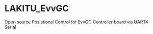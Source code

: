 LAKITU_EvvGC
============
Open source Posistional Control for EvvGC Controller board via UART4 Serial  
